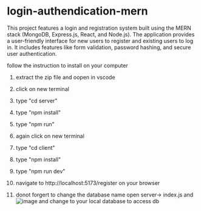 # login-authendication-mern
 This project features a login and registration system built using the MERN stack (MongoDB, Express.js, React, and Node.js). The application provides a user-friendly interface for new users to register and existing users to log in. It includes features like form validation, password hashing, and secure user authentication.

follow the instruction to install on your computer 

1. extract the zip file and oopen in vscode
2. click on new terminal
3. type "cd server"
4. type "npm install"
5. type "npm run"
6. again click on new terminal
7. type "cd client"
4. type "npm install"
5. type "npm run dev"
6. navigate to http://localhost:5173/register on your browser

7. donot forgert to change the database name open server-> index.js and ![image](https://github.com/user-attachments/assets/a62c4853-57c8-4557-aa3d-c7a2f4a14672) and change to your local database to access db






